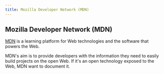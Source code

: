```yaml
---
title: Mozilla Developer Network (MDN)
---
```

## Mozilla Developer Network (MDN)

[MDN](https://developer.mozilla.org/) is a learning platform for Web technologies and the software that powers the Web.
 
MDN's aim is to provide developers with the information they need to easily build projects on the open Web. If it's an open technology exposed to the Web, MDN want to document it.

